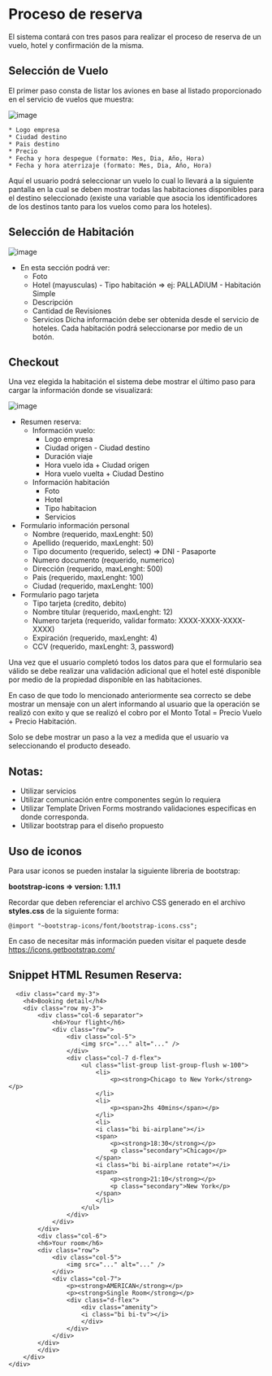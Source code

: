 # Proceso de reserva

El sistema contará con tres pasos para realizar el proceso de reserva de un vuelo, hotel y confirmación de la misma.

## Selección de Vuelo

El primer paso consta de listar los aviones en base al listado proporcionado en el servicio de vuelos que muestra:

![image](https://github.com/forstarwars/booking-process/assets/146455539/6e4091f2-9733-44f5-9174-b97ef311e398)


    * Logo empresa
    * Ciudad destino
    * Pais destino
    * Precio
    * Fecha y hora despegue (formato: Mes, Dia, Año, Hora)
    * Fecha y hora aterrizaje (formato: Mes, Dia, Año, Hora)

Aquí el usuario podrá seleccionar un vuelo lo cual lo llevará a la siguiente pantalla en la cual se deben mostrar todas las habitaciones disponibles para el destino seleccionado (existe una variable que asocia los identificadores de los destinos tanto para los vuelos como para los hoteles).

## Selección de Habitación

![image](https://github.com/forstarwars/booking-process/assets/146455539/ff1c0bb5-1074-4b48-8522-c34c0d953d69)


- En esta sección podrá ver:
    * Foto
    * Hotel (mayusculas) - Tipo habitación => ej: PALLADIUM - Habitación Simple
    * Descripción
    * Cantidad de Revisiones
    * Servicios
Dicha información debe ser obtenida desde el servicio de hoteles. Cada habitación podrá seleccionarse por medio de un botón.

## Checkout
Una vez elegida la habitación el sistema debe mostrar el último paso para cargar la información donde se visualizará:

![image](https://github.com/forstarwars/booking-process/assets/146455539/dee531c3-f9c4-4c47-ab90-53963de7b055)

  * Resumen reserva:
    - Información vuelo:
      * Logo empresa
      * Ciudad origen - Ciudad destino
      * Duración viaje
      * Hora vuelo ida + Ciudad origen
      * Hora vuelo vuelta + Ciudad Destino
    - Información habitación
      * Foto
      * Hotel
      * Tipo habitacion
      * Servicios
  * Formulario información personal
    - Nombre (requerido, maxLenght: 50)
    - Apellido (requerido, maxLenght: 50)
    - Tipo documento (requerido, select)
        => DNI - Pasaporte 
    - Numero documento (requerido, numerico)
    - Dirección (requerido, maxLenght: 500)
    - Pais (requerido, maxLenght: 100)
    - Ciudad (requerido, maxLenght: 100)
  * Formulario pago tarjeta
    - Tipo tarjeta (credito, debito)
    - Nombre titular (requerido, maxLenght: 12)
    - Numero tarjeta (requerido, validar formato: XXXX-XXXX-XXXX-XXXX)
    - Expiración (requerido, maxLenght: 4)
    - CCV (requerido, maxLenght: 3, password)

Una vez que el usuario completó todos los datos para que el formulario sea válido se debe realizar una validación adicional que el hotel esté disponible por medio de la propiedad disponible en las habitaciones.

En caso de que todo lo mencionado anteriormente sea correcto se debe mostrar un mensaje con un alert informando al usuario que la operación se realizó con exito y que se realizó el cobro por el Monto Total = Precio Vuelo + Precio Habitación.

Solo se debe mostrar un paso a la vez a medida que el usuario va seleccionando el producto deseado.

## Notas:
  - Utilizar servicios
  - Utilizar comunicación entre componentes según lo requiera
  - Utilizar Template Driven Forms mostrando validaciones especificas en donde corresponda.
  - Utilizar bootstrap para el diseño propuesto

## Uso de iconos
Para usar iconos se pueden instalar la siguiente libreria de bootstrap:

**bootstrap-icons => version: 1.11.1**

Recordar que deben referenciar el archivo CSS generado en el archivo **styles.css** de la siguiente forma:

<code>@import "~bootstrap-icons/font/bootstrap-icons.css";</code>

En caso de necesitar más información pueden visitar el paquete desde https://icons.getbootstrap.com/

## Snippet HTML Resumen Reserva:

```
  <div class="card my-3">
    <h4>Booking detail</h4>
    <div class="row my-3">
        <div class="col-6 separator">
            <h6>Your flight</h6>
            <div class="row">
                <div class="col-5">
                    <img src="..." alt="..." />
                </div>
                <div class="col-7 d-flex">
                    <ul class="list-group list-group-flush w-100">
                        <li>
                            <p><strong>Chicago to New York</strong></p>
                        </li>
                        <li>
                            <p><span>2hs 40mins</span></p>
                        </li>
                        <li>
                        <i class="bi bi-airplane"></i>
                        <span>
                            <p><strong>18:30</strong></p>
                            <p class="secondary">Chicago</p>
                        </span>
                        <i class="bi bi-airplane rotate"></i>
                        <span>
                            <p><strong>21:10</strong></p>
                            <p class="secondary">New York</p>
                        </span>
                        </li>
                    </ul>
                </div>
            </div>
        </div>
        <div class="col-6">
        <h6>Your room</h6>
        <div class="row">
            <div class="col-5">
                <img src="..." alt="..." />
            </div>
            <div class="col-7">
                <p><strong>AMERICAN</strong></p>
                <p><strong>Single Room</strong></p>
                <div class="d-flex">
                    <div class="amenity">
                    <i class="bi bi-tv"></i>
                    </div>
                </div>
            </div>
        </div>
        </div>
    </div>
</div>
```
